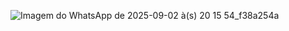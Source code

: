 ![Imagem do WhatsApp de 2025-09-02 à(s) 20 15 54_f38a254a](https://github.com/user-attachments/assets/e0bd1709-d968-40c8-8949-4d5c9e26fee2)
